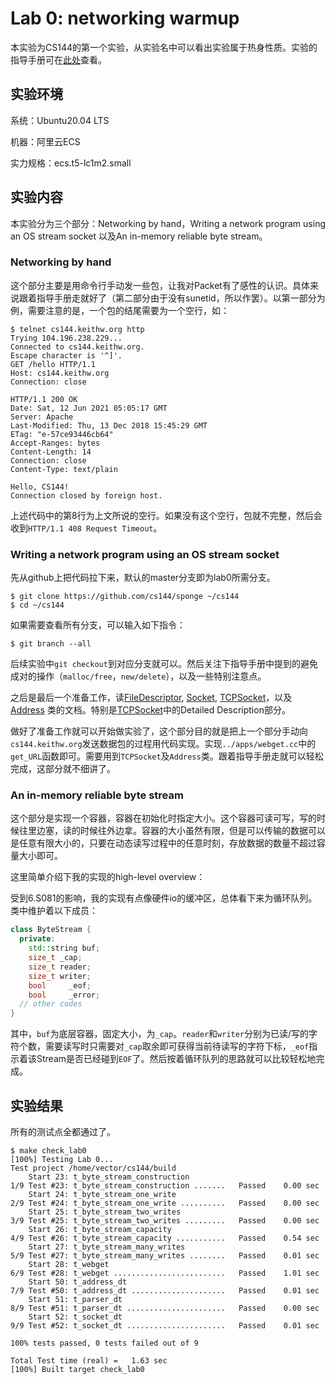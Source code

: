 # Lab 0: networking warmup

本实验为CS144的第一个实验，从实验名中可以看出实验属于热身性质。实验的指导手册可在[此处](https://cs144.github.io/assignments/lab0.pdf)查看。

## 实验环境

系统：Ubuntu20.04 LTS

机器：阿里云ECS

实力规格：ecs.t5-lc1m2.small

## 实验内容

本实验分为三个部分：Networking by hand，Writing a network program using an OS stream socket 以及An in-memory reliable byte stream。

### Networking by hand

这个部分主要是用命令行手动发一些包，让我对Packet有了感性的认识。具体来说跟着指导手册走就好了（第二部分由于没有sunetid，所以作罢）。以第一部分为例，需要注意的是，一个包的结尾需要为一个空行，如：

```shell
$ telnet cs144.keithw.org http
Trying 104.196.238.229...
Connected to cs144.keithw.org.
Escape character is '^]'.
GET /hello HTTP/1.1
Host: cs144.keithw.org
Connection: close

HTTP/1.1 200 OK
Date: Sat, 12 Jun 2021 05:05:17 GMT
Server: Apache
Last-Modified: Thu, 13 Dec 2018 15:45:29 GMT
ETag: "e-57ce93446cb64"
Accept-Ranges: bytes
Content-Length: 14
Connection: close
Content-Type: text/plain

Hello, CS144!
Connection closed by foreign host.
```

上述代码中的第8行为上文所说的空行。如果没有这个空行，包就不完整，然后会收到`HTTP/1.1 408 Request Timeout`。

### Writing a network program using an OS stream socket

先从github上把代码拉下来，默认的master分支即为lab0所需分支。

```shell
$ git clone https://github.com/cs144/sponge ~/cs144
$ cd ~/cs144
```

如果需要查看所有分支，可以输入如下指令：

```shell
$ git branch --all
```

后续实验中`git checkout`到对应分支就可以。然后关注下指导手册中提到的避免成对的操作（`malloc/free`，`new/delete`），以及一些特别注意点。

之后是最后一个准备工作，读[FileDescriptor](https://cs144.github.io/doc/lab0/class_file_descriptor.html), [Socket](https://cs144.github.io/doc/lab0/class_socket.html), [TCPSocket](https://cs144.github.io/doc/lab0/class_t_c_p_socket.html)，以及[Address](https://cs144.github.io/doc/lab0/class_address.html) 类的文档。特别是[TCPSocket](https://cs144.github.io/doc/lab0/class_t_c_p_socket.html)中的Detailed Description部分。

做好了准备工作就可以开始做实验了，这个部分目的就是把上一个部分手动向`cs144.keithw.org`发送数据包的过程用代码实现。实现`../apps/webget.cc`中的`get_URL`函数即可。需要用到`TCPSocket`及`Address`类。跟着指导手册走就可以轻松完成，这部分就不细讲了。

### An in-memory reliable byte stream

这个部分是实现一个容器，容器在初始化时指定大小。这个容器可读可写，写的时候往里边塞，读的时候往外边拿。容器的大小虽然有限，但是可以传输的数据可以是任意有限大小的，只要在动态读写过程中的任意时刻，存放数据的数量不超过容量大小即可。

这里简单介绍下我的实现的high-level overview：

受到6.S081的影响，我的实现有点像硬件io的缓冲区，总体看下来为循环队列。类中维护着以下成员：

```c++
class ByteStream {
  private:
  	std::string buf;
  	size_t _cap;
  	size_t reader;
  	size_t writer;
  	bool	 _eof;
  	bool	 _error;
  // other codes
}
```

其中，`buf`为底层容器，固定大小，为`_cap`。`reader`和`writer`分别为已读/写的字符个数，需要读写时只需要对`_cap`取余即可获得当前待读写的字符下标，`_eof`指示着该Stream是否已经碰到`EOF`了。然后按着循环队列的思路就可以比较轻松地完成。

## 实验结果

所有的测试点全都通过了。

```shell
$ make check_lab0
[100%] Testing Lab 0...
Test project /home/vector/cs144/build
    Start 23: t_byte_stream_construction
1/9 Test #23: t_byte_stream_construction .......   Passed    0.00 sec
    Start 24: t_byte_stream_one_write
2/9 Test #24: t_byte_stream_one_write ..........   Passed    0.00 sec
    Start 25: t_byte_stream_two_writes
3/9 Test #25: t_byte_stream_two_writes .........   Passed    0.00 sec
    Start 26: t_byte_stream_capacity
4/9 Test #26: t_byte_stream_capacity ...........   Passed    0.54 sec
    Start 27: t_byte_stream_many_writes
5/9 Test #27: t_byte_stream_many_writes ........   Passed    0.01 sec
    Start 28: t_webget
6/9 Test #28: t_webget .........................   Passed    1.01 sec
    Start 50: t_address_dt
7/9 Test #50: t_address_dt .....................   Passed    0.01 sec
    Start 51: t_parser_dt
8/9 Test #51: t_parser_dt ......................   Passed    0.00 sec
    Start 52: t_socket_dt
9/9 Test #52: t_socket_dt ......................   Passed    0.01 sec

100% tests passed, 0 tests failed out of 9

Total Test time (real) =   1.63 sec
[100%] Built target check_lab0
```

